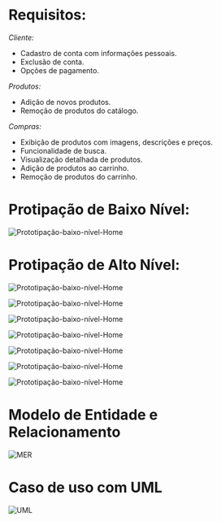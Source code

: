 # Requisitos: 

*Cliente:*
- Cadastro de conta com informações pessoais.
- Exclusão de conta.
- Opções de pagamento.

*Produtos:*
- Adição de novos produtos.
- Remoção de produtos do catálogo.

*Compras:*
- Exibição de produtos com imagens, descrições e preços.
- Funcionalidade de busca.
- Visualização detalhada de produtos.
- Adição de produtos ao carrinho.
- Remoção de produtos do carrinho.

# Protipação de Baixo Nível:

![Prototipação-baixo-nível-Home](documentacao/prototipacao/prototipacao-baixo-nivel.png)

# Protipação de Alto Nível:

![Prototipação-baixo-nível-Home](documentacao/prototipacao/prototipo-home-top.png)



![Prototipação-baixo-nível-Home](documentacao/prototipacao/prototipo-home-down.png)



![Prototipação-baixo-nível-Home](documentacao/prototipacao/prototipo-apresentacao.png)



![Prototipação-baixo-nível-Home](documentacao/prototipacao/prototipo-shop-top.png)



![Prototipação-baixo-nível-Home](documentacao/prototipacao/prototipo-shop-down.png)



![Prototipação-baixo-nível-Home](documentacao/prototipacao/prototipo-carrinho-top.png)



![Prototipação-baixo-nível-Home](documentacao/prototipacao/prototipo-carrinho-down.png)


# Modelo de Entidade e Relacionamento

![MER](documentacao/mer/Banco.jpg)

# Caso de uso com UML

![UML](documentacao/uml/uml.png)
